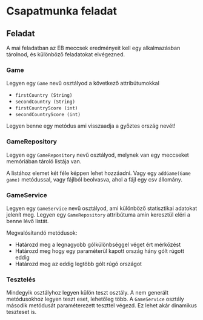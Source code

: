 # Csapatmunka feladat

## Feladat
A mai feladatban az EB meccsek eredményeit kell egy alkalmazásban  
tárolnod, és különböző feladatokat elvégezned.

### Game
Legyen egy `Game` nevű osztályod a következő attribútumokkal
+ `firstCountry (String)`
+ `secondCountry (String)`
+ `firstCountryScore (int)`
+ `secondCountryScore (int)`

Legyen benne egy metódus ami visszaadja a győztes ország nevét!


### GameRepository 
Legyen egy `GameRepository` nevű osztályod, melynek van egy meccseket 
memóriában tároló listája van.

A listához elemet két féle képpen lehet hozzáadni. Vagy egy `addGame(Game game)` metódussal,
vagy fájlból beolvasva, ahol a fájl egy csv állomány.

### GameService
Legyen egy `GameService` nevű osztályod, ami különböző statisztikai adatokat jelenít meg.
Legyen egy `GameRepository` attribútuma amin keresztül eléri a benne lévő listát.

Megvalósítandó metódusok:

+ Határozd meg a legnagyobb gólkülönbséggel véget ért mérkőzést
+ Határozd meg hogy egy paraméterül kapott ország hány gólt rúgott eddig
+ Határozd meg az eddig legtöbb gólt rúgó országot


### Tesztelés
Mindegyik osztályhoz legyen külön teszt osztály. A nem generált metódusokhoz legyen teszt eset, lehetőleg több. 
A `GameService` osztály második metódusát paraméterezett teszttel végezd. Ez lehet akár dinamikus teszteset is.

